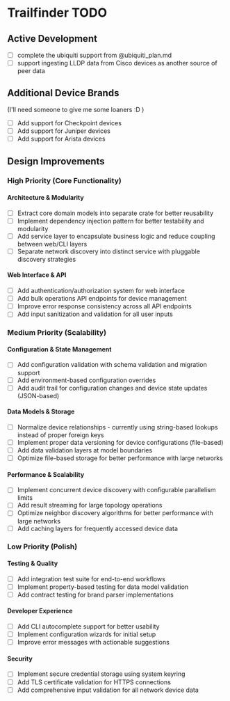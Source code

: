 # Trailfinder TODO

## Active Development

- [ ] complete the ubiquiti support from @ubiquiti_plan.md
- [ ] support ingesting LLDP data from Cisco devices as another source of peer data

## Additional Device Brands

(I'll need someone to give me some loaners :D )

- [ ] Add support for Checkpoint devices
- [ ] Add support for Juniper devices
- [ ] Add support for Arista devices

## Design Improvements

### High Priority (Core Functionality)

#### Architecture & Modularity
- [ ] Extract core domain models into separate crate for better reusability
- [ ] Implement dependency injection pattern for better testability and modularity
- [ ] Add service layer to encapsulate business logic and reduce coupling between web/CLI layers
- [ ] Separate network discovery into distinct service with pluggable discovery strategies

#### Web Interface & API
- [ ] Add authentication/authorization system for web interface
- [ ] Add bulk operations API endpoints for device management
- [ ] Improve error response consistency across all API endpoints
- [ ] Add input sanitization and validation for all user inputs

### Medium Priority (Scalability)

#### Configuration & State Management
- [ ] Add configuration validation with schema validation and migration support
- [ ] Add environment-based configuration overrides
- [ ] Add audit trail for configuration changes and device state updates (JSON-based)

#### Data Models & Storage
- [ ] Normalize device relationships - currently using string-based lookups instead of proper foreign keys
- [ ] Implement proper data versioning for device configurations (file-based)
- [ ] Add data validation layers at model boundaries
- [ ] Optimize file-based storage for better performance with large networks

#### Performance & Scalability
- [ ] Implement concurrent device discovery with configurable parallelism limits
- [ ] Add result streaming for large topology operations
- [ ] Optimize neighbor discovery algorithms for better performance with large networks
- [ ] Add caching layers for frequently accessed device data

### Low Priority (Polish)

#### Testing & Quality
- [ ] Add integration test suite for end-to-end workflows
- [ ] Implement property-based testing for data model validation
- [ ] Add contract testing for brand parser implementations

#### Developer Experience
- [ ] Add CLI autocomplete support for better usability
- [ ] Implement configuration wizards for initial setup
- [ ] Improve error messages with actionable suggestions

#### Security

- [ ] Implement secure credential storage using system keyring
- [ ] Add TLS certificate validation for HTTPS connections
- [ ] Add comprehensive input validation for all network device data
